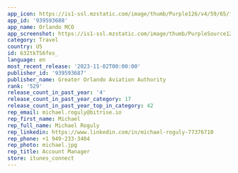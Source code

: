 ```yaml
---
app_icon: https://is1-ssl.mzstatic.com/image/thumb/Purple126/v4/59/65/fd/5965fdf0-99f5-6151-c47c-4368713e075f/AppIcon-0-0-1x_U007emarketing-0-5-0-85-220.png/1024x1024bb.png
app_id: '939593688'
app_name: Orlando MCO
app_screenshot: https://is1-ssl.mzstatic.com/image/thumb/PurpleSource126/v4/e1/82/1c/e1821c30-7086-6561-ed6c-c3d612b9c4e6/e46b38d3-246d-49fc-8c0d-0730a98f41ab_IP-6-5_U007e1.PNG/1284x2778bb.png
category: Travel
country: US
id: 632tkTS6fes_
language: en
most_recent_release: '2023-11-02T00:00:00'
publisher_id: '939593687'
publisher_name: Greater Orlando Aviation Authority
rank: '529'
release_count_in_past_year: '4'
release_count_in_past_year_category: 17
release_count_in_past_year_top_in_category: 42
rep_email: michael.roguly@bitrise.io
rep_first_name: Michael
rep_full_name: Michael Roguly
rep_linkedin: https://www.linkedin.com/in/michael-roguly-77376710
rep_phone: +1 949-233-3404
rep_photo: michael.jpg
rep_title: Account Manager
store: itunes_connect
---
```

